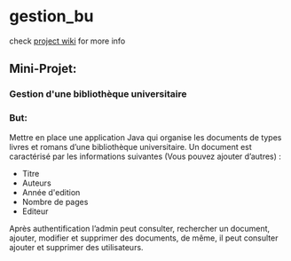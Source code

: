 # gestion_bu

check [project wiki](https://github.com/alkaloidbit/gestion_bu/wiki) for more info
## Mini-Projet:
### Gestion d'une bibliothèque universitaire

### But:
Mettre en place une application Java qui organise les documents de types livres et romans
d’une bibliothèque universitaire.
Un document est caractérisé par les informations suivantes (Vous pouvez ajouter d’autres) :
- Titre
- Auteurs
- Année d'edition
- Nombre de pages
- Editeur

Après authentification l’admin peut consulter, rechercher un document, ajouter, modifier et
supprimer des documents, de même, il peut consulter ajouter et supprimer des utilisateurs.
